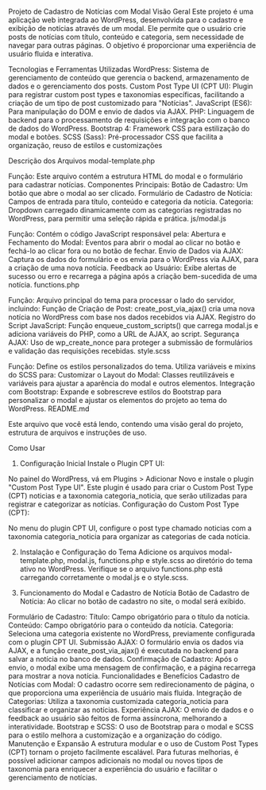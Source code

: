 Projeto de Cadastro de Notícias com Modal
Visão Geral
Este projeto é uma aplicação web integrada ao WordPress, desenvolvida para o cadastro e exibição de notícias através de um modal. Ele permite que o usuário crie posts de notícias com título, conteúdo e categoria, sem necessidade de navegar para outras páginas. O objetivo é proporcionar uma experiência de usuário fluida e interativa.

Tecnologias e Ferramentas Utilizadas
WordPress: Sistema de gerenciamento de conteúdo que gerencia o backend, armazenamento de dados e o gerenciamento dos posts.
Custom Post Type UI (CPT UI): Plugin para registrar custom post types e taxonomias específicas, facilitando a criação de um tipo de post customizado para "Notícias".
JavaScript (ES6): Para manipulação do DOM e envio de dados via AJAX.
PHP: Linguagem de backend para o processamento de requisições e integração com o banco de dados do WordPress.
Bootstrap 4: Framework CSS para estilização do modal e botões.
SCSS (Sass): Pré-processador CSS que facilita a organização, reuso de estilos e customizações

Descrição dos Arquivos
modal-template.php

Função: Este arquivo contém a estrutura HTML do modal e o formulário para cadastrar notícias.
Componentes Principais:
Botão de Cadastro: Um botão que abre o modal ao ser clicado.
Formulário de Cadastro de Notícia: Campos de entrada para título, conteúdo e categoria da notícia.
Categoria: Dropdown carregado dinamicamente com as categorias registradas no WordPress, para permitir uma seleção rápida e prática.
js/modal.js

Função: Contém o código JavaScript responsável pela:
Abertura e Fechamento do Modal: Eventos para abrir o modal ao clicar no botão e fechá-lo ao clicar fora ou no botão de fechar.
Envio de Dados via AJAX: Captura os dados do formulário e os envia para o WordPress via AJAX, para a criação de uma nova notícia.
Feedback ao Usuário: Exibe alertas de sucesso ou erro e recarrega a página após a criação bem-sucedida de uma notícia.
functions.php

Função: Arquivo principal do tema para processar o lado do servidor, incluindo:
Função de Criação de Post: create_post_via_ajax() cria uma nova notícia no WordPress com base nos dados recebidos via AJAX.
Registro do Script JavaScript: Função enqueue_custom_scripts() que carrega modal.js e adiciona variáveis do PHP, como a URL de AJAX, ao script.
Segurança AJAX: Uso de wp_create_nonce para proteger a submissão de formulários e validação das requisições recebidas.
style.scss

Função: Define os estilos personalizados do tema. Utiliza variáveis e mixins do SCSS para:
Customizar o Layout do Modal: Classes reutilizáveis e variáveis para ajustar a aparência do modal e outros elementos.
Integração com Bootstrap: Expande e sobrescreve estilos do Bootstrap para personalizar o modal e ajustar os elementos do projeto ao tema do WordPress.
README.md

Este arquivo que você está lendo, contendo uma visão geral do projeto, estrutura de arquivos e instruções de uso.

Como Usar
1. Configuração Inicial
Instale o Plugin CPT UI:

No painel do WordPress, vá em Plugins > Adicionar Novo e instale o plugin "Custom Post Type UI".
Este plugin é usado para criar o Custom Post Type (CPT) noticias e a taxonomia categoria_noticia, que serão utilizadas para registrar e categorizar as notícias.
Configuração do Custom Post Type (CPT):

No menu do plugin CPT UI, configure o post type chamado noticias com a taxonomia categoria_noticia para organizar as categorias de cada notícia.

2. Instalação e Configuração do Tema
Adicione os arquivos modal-template.php, modal.js, functions.php e style.scss ao diretório do tema ativo no WordPress.
Verifique se o arquivo functions.php está carregando corretamente o modal.js e o style.scss.

3. Funcionamento do Modal e Cadastro de Notícia
Botão de Cadastro de Notícia: Ao clicar no botão de cadastro no site, o modal será exibido.

Formulário de Cadastro:
Título: Campo obrigatório para o título da notícia.
Conteúdo: Campo obrigatório para o conteúdo da notícia.
Categoria: Seleciona uma categoria existente no WordPress, previamente configurada com o plugin CPT UI.
Submissão AJAX: O formulário envia os dados via AJAX, e a função create_post_via_ajax() é executada no backend para salvar a notícia no banco de dados.
Confirmação de Cadastro: Após o envio, o modal exibe uma mensagem de confirmação, e a página recarrega para mostrar a nova notícia.
Funcionalidades e Benefícios
Cadastro de Notícias com Modal: O cadastro ocorre sem redirecionamento de página, o que proporciona uma experiência de usuário mais fluida.
Integração de Categorias: Utiliza a taxonomia customizada categoria_noticia para classificar e organizar as notícias.
Experiência AJAX: O envio de dados e o feedback ao usuário são feitos de forma assíncrona, melhorando a interatividade.
Bootstrap e SCSS: O uso de Bootstrap para o modal e SCSS para o estilo melhora a customização e a organização do código.
Manutenção e Expansão
A estrutura modular e o uso de Custom Post Types (CPT) tornam o projeto facilmente escalável. Para futuras melhorias, é possível adicionar campos adicionais no modal ou novos tipos de taxonomia para enriquecer a experiência do usuário e facilitar o gerenciamento de notícias.